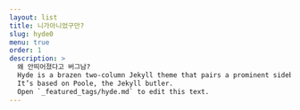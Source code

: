 ```yaml
---
layout: list
title: 니가아니었구만?
slug: hyde0
menu: true
order: 1
description: >
  왜 안띄어졌다고 버그남?
  Hyde is a brazen two-column Jekyll theme that pairs a prominent sidebar with uncomplicated content.
  It’s based on Poole, the Jekyll butler.
  Open `_featured_tags/hyde.md` to edit this text.
---
```

